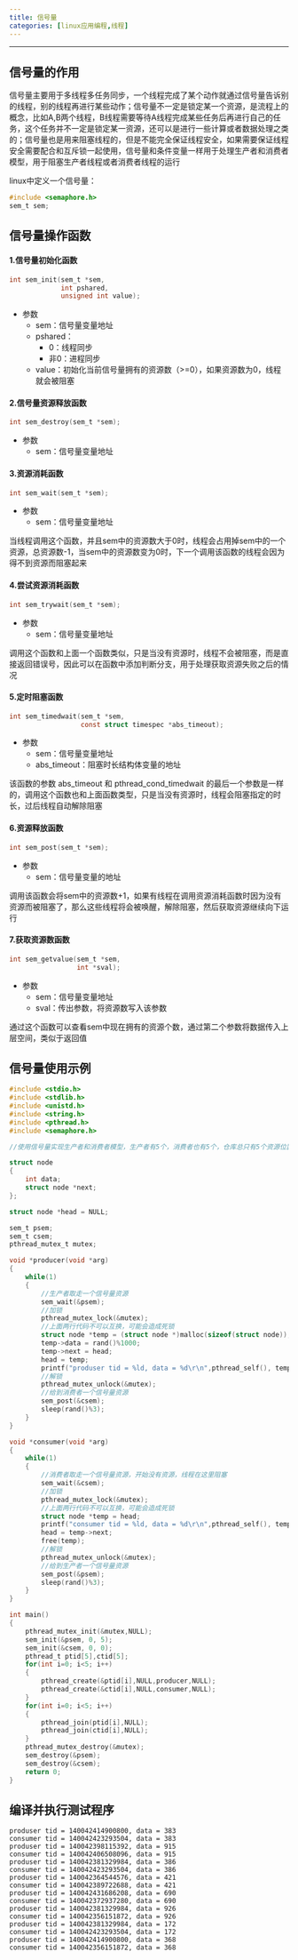 ```yaml
---
title: 信号量
categories: [linux应用编程,线程]
---
```


-------

## 信号量的作用

信号量主要用于多线程多任务同步，一个线程完成了某个动作就通过信号量告诉别的线程，别的线程再进行某些动作；信号量不一定是锁定某一个资源，是流程上的概念，比如A,B两个线程，B线程需要等待A线程完成某些任务后再进行自己的任务，这个任务并不一定是锁定某一资源，还可以是进行一些计算或者数据处理之类的；信号量也是用来阻塞线程的，但是不能完全保证线程安全，如果需要保证线程安全需要配合和互斥锁一起使用，信号量和条件变量一样用于处理生产者和消费者模型，用于阻塞生产者线程或者消费者线程的运行

linux中定义一个信号量：

~~~c
#include <semaphore.h>
sem_t sem;
~~~

## 信号量操作函数

#### 1.信号量初始化函数

~~~c
int sem_init(sem_t *sem, 
             int pshared, 
             unsigned int value);
~~~

- 参数
  - sem：信号量变量地址
  - pshared：
    - 0：线程同步
    - 非0：进程同步
  - value：初始化当前信号量拥有的资源数（>=0），如果资源数为0，线程就会被阻塞

#### 2.信号量资源释放函数

~~~c
int sem_destroy(sem_t *sem);
~~~

- 参数
  - sem：信号量变量地址

#### 3.资源消耗函数

~~~c
int sem_wait(sem_t *sem);
~~~

- 参数
  - sem：信号量变量地址

当线程调用这个函数，并且sem中的资源数大于0时，线程会占用掉sem中的一个资源，总资源数-1，当sem中的资源数变为0时，下一个调用该函数的线程会因为得不到资源而阻塞起来

#### 4.尝试资源消耗函数

~~~c
int sem_trywait(sem_t *sem);
~~~

- 参数
  - sem：信号量变量地址

调用这个函数和上面一个函数类似，只是当没有资源时，线程不会被阻塞，而是直接返回错误号，因此可以在函数中添加判断分支，用于处理获取资源失败之后的情况

#### 5.定时阻塞函数

~~~c
int sem_timedwait(sem_t *sem, 
                  const struct timespec *abs_timeout);
~~~

- 参数
  - sem：信号量变量地址
  - abs_timeout：阻塞时长结构体变量的地址

该函数的参数 abs_timeout 和 pthread_cond_timedwait 的最后一个参数是一样的，调用这个函数也和上面函数类型，只是当没有资源时，线程会阻塞指定的时长，过后线程自动解除阻塞

#### 6.资源释放函数

~~~c
int sem_post(sem_t *sem);
~~~

- 参数
  - sem：信号量变量的地址

调用该函数会将sem中的资源数+1，如果有线程在调用资源消耗函数时因为没有资源而被阻塞了，那么这些线程将会被唤醒，解除阻塞，然后获取资源继续向下运行

#### 7.获取资源数函数

~~~c
int sem_getvalue(sem_t *sem,
                 int *sval);
~~~

- 参数
  - sem：信号量变量地址
  - sval：传出参数，将资源数写入该参数

通过这个函数可以查看sem中现在拥有的资源个数，通过第二个参数将数据传入上层空间，类似于返回值

## 信号量使用示例

~~~c
#include <stdio.h>
#include <stdlib.h>
#include <unistd.h>
#include <string.h>
#include <pthread.h>
#include <semaphore.h>

//使用信号量实现生产者和消费者模型，生产者有5个，消费者也有5个，仓库总只有5个资源位置

struct node
{
    int data;
    struct node *next;
};

struct node *head = NULL;

sem_t psem;
sem_t csem;
pthread_mutex_t mutex;

void *producer(void *arg)
{
    while(1)
    {
        //生产者取走一个信号量资源
        sem_wait(&psem);
        //加锁
        pthread_mutex_lock(&mutex);
        //上面两行代码不可以互换，可能会造成死锁
        struct node *temp = (struct node *)malloc(sizeof(struct node));
        temp->data = rand()%1000;
        temp->next = head;
        head = temp;
        printf("produser tid = %ld, data = %d\r\n",pthread_self(), temp->data);
        //解锁
        pthread_mutex_unlock(&mutex);
        //给到消费者一个信号量资源
        sem_post(&csem);
        sleep(rand()%3);
    }
}

void *consumer(void *arg)
{
    while(1)
    {
        //消费者取走一个信号量资源，开始没有资源，线程在这里阻塞
        sem_wait(&csem);
        //加锁
        pthread_mutex_lock(&mutex);
        //上面两行代码不可以互换，可能会造成死锁
        struct node *temp = head;
        printf("consumer tid = %ld, data = %d\r\n",pthread_self(), temp->data);
        head = temp->next;
        free(temp);
        //解锁
        pthread_mutex_unlock(&mutex);
        //给到生产者一个信号量资源
        sem_post(&psem);
        sleep(rand()%3);
    }
}

int main()
{
    pthread_mutex_init(&mutex,NULL);
    sem_init(&psem, 0, 5);
    sem_init(&csem, 0, 0);
    pthread_t ptid[5],ctid[5];
    for(int i=0; i<5; i++)
    {
        pthread_create(&ptid[i],NULL,producer,NULL);
        pthread_create(&ctid[i],NULL,consumer,NULL);
    }
    for(int i=0; i<5; i++)
    {
        pthread_join(ptid[i],NULL);
        pthread_join(ctid[i],NULL);
    }
    pthread_mutex_destroy(&mutex);
    sem_destroy(&psem);
    sem_destroy(&csem);
    return 0;
}

~~~

## 编译并执行测试程序

~~~shell
produser tid = 140042414900800, data = 383
consumer tid = 140042423293504, data = 383
produser tid = 140042398115392, data = 915
consumer tid = 140042406508096, data = 915
produser tid = 140042381329984, data = 386
consumer tid = 140042423293504, data = 386
produser tid = 140042364544576, data = 421
consumer tid = 140042389722688, data = 421
produser tid = 140042431686208, data = 690
consumer tid = 140042372937280, data = 690
produser tid = 140042381329984, data = 926
consumer tid = 140042356151872, data = 926
produser tid = 140042381329984, data = 172
consumer tid = 140042423293504, data = 172
produser tid = 140042414900800, data = 368
consumer tid = 140042356151872, data = 368
~~~

